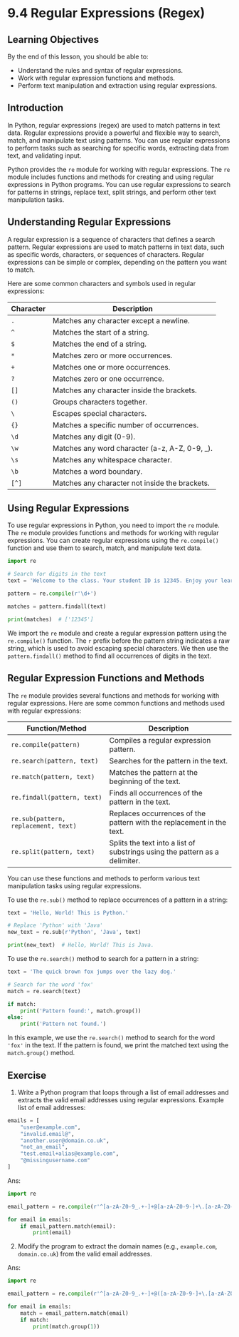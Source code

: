 # 9.4 Regular Expressions (Regex)

## Learning Objectives

By the end of this lesson, you should be able to:

- Understand the rules and syntax of regular expressions.
- Work with regular expression functions and methods.
- Perform text manipulation and extraction using regular expressions.

## Introduction

In Python, regular expressions (regex) are used to match patterns in text data. Regular expressions provide a powerful and flexible way to search, match, and manipulate text using patterns. You can use regular expressions to perform tasks such as searching for specific words, extracting data from text, and validating input.

Python provides the `re` module for working with regular expressions. The `re` module includes functions and methods for creating and using regular expressions in Python programs. You can use regular expressions to search for patterns in strings, replace text, split strings, and perform other text manipulation tasks.

## Understanding Regular Expressions

A regular expression is a sequence of characters that defines a search pattern. Regular expressions are used to match patterns in text data, such as specific words, characters, or sequences of characters. Regular expressions can be simple or complex, depending on the pattern you want to match.

Here are some common characters and symbols used in regular expressions:

| Character | Description                                     |
| --------- | ----------------------------------------------- |
| `.`       | Matches any character except a newline.         |
| `^`       | Matches the start of a string.                  |
| `$`       | Matches the end of a string.                    |
| `*`       | Matches zero or more occurrences.               |
| `+`       | Matches one or more occurrences.                |
| `?`       | Matches zero or one occurrence.                 |
| `[]`      | Matches any character inside the brackets.      |
| `()`      | Groups characters together.                     |
| `\`       | Escapes special characters.                     |
| `{}`      | Matches a specific number of occurrences.       |
| `\d`      | Matches any digit (0-9).                        |
| `\w`      | Matches any word character (a-z, A-Z, 0-9, \_). |
| `\s`      | Matches any whitespace character.               |
| `\b`      | Matches a word boundary.                        |
| `[^]`     | Matches any character not inside the brackets.  |

## Using Regular Expressions

To use regular expressions in Python, you need to import the `re` module. The `re` module provides functions and methods for working with regular expressions. You can create regular expressions using the `re.compile()` function and use them to search, match, and manipulate text data.

```python
import re

# Search for digits in the text
text = 'Welcome to the class. Your student ID is 12345. Enjoy your learning!'

pattern = re.compile(r'\d+')

matches = pattern.findall(text)

print(matches)  # ['12345']
```

We import the `re` module and create a regular expression pattern using the `re.compile()` function. The `r` prefix before the pattern string indicates a raw string, which is used to avoid escaping special characters. We then use the `pattern.findall()` method to find all occurrences of digits in the text.

## Regular Expression Functions and Methods

The `re` module provides several functions and methods for working with regular expressions. Here are some common functions and methods used with regular expressions:

| Function/Method                      | Description                                                                 |
| ------------------------------------ | --------------------------------------------------------------------------- |
| `re.compile(pattern)`                | Compiles a regular expression pattern.                                      |
| `re.search(pattern, text)`           | Searches for the pattern in the text.                                       |
| `re.match(pattern, text)`            | Matches the pattern at the beginning of the text.                           |
| `re.findall(pattern, text)`          | Finds all occurrences of the pattern in the text.                           |
| `re.sub(pattern, replacement, text)` | Replaces occurrences of the pattern with the replacement in the text.       |
| `re.split(pattern, text)`            | Splits the text into a list of substrings using the pattern as a delimiter. |

You can use these functions and methods to perform various text manipulation tasks using regular expressions.

To use the `re.sub()` method to replace occurrences of a pattern in a string:

```python
text = 'Hello, World! This is Python.'

# Replace 'Python' with 'Java'
new_text = re.sub(r'Python', 'Java', text)

print(new_text)  # Hello, World! This is Java.
```

To use the `re.search()` method to search for a pattern in a string:

```python
text = 'The quick brown fox jumps over the lazy dog.'

# Search for the word 'fox'
match = re.search(text)

if match:
    print('Pattern found:', match.group())
else:
    print('Pattern not found.')
```

In this example, we use the `re.search()` method to search for the word `'fox'` in the text. If the pattern is found, we print the matched text using the `match.group()` method.

## Exercise

1. Write a Python program that loops through a list of email addresses and extracts the valid email addresses using regular expressions. Example list of email addresses:

```python
emails = [
    "user@example.com",
    "invalid.email@",
    "another.user@domain.co.uk",
    "not_an_email",
    "test.email+alias@example.com",
    "@missingusername.com"
]
```

Ans:

```python
import re

email_pattern = re.compile(r'^[a-zA-Z0-9_.+-]+@[a-zA-Z0-9-]+\.[a-zA-Z0-9-.]+$')

for email in emails:
    if email_pattern.match(email):
        print(email)
```

2. Modify the program to extract the domain names (e.g., `example.com`, `domain.co.uk`) from the valid email addresses.

Ans:

```python
import re

email_pattern = re.compile(r'^[a-zA-Z0-9_.+-]+@([a-zA-Z0-9-]+\.[a-zA-Z0-9-.]+)$')

for email in emails:
    match = email_pattern.match(email)
    if match:
        print(match.group(1))
```
